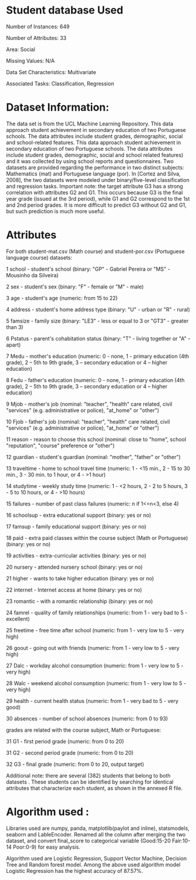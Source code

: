 # Student database Used 
Number of Instances: 649

Number of Attributes: 33

Area: Social

Missing Values: N/A

Data Set Characteristics: Multivariate

Associated Tasks: Classification, Regression
# Dataset Information:
The data set is from the UCL Machine Learning Repository.
This data approach student achievement in secondary education of two Portuguese schools. The data attributes include student grades, demographic, social and school-related features.
This data approach student achievement in secondary education of two Portuguese schools. The data attributes include student grades, demographic, social and school related features) and it was collected by using school reports and questionnaires. Two datasets are provided regarding the performance in two distinct subjects: Mathematics (mat) and Portuguese language (por). In [Cortez and Silva, 2008], the two datasets were modeled under binary/five-level classification and regression tasks. Important note: the target attribute G3 has a strong correlation with attributes G2 and G1. This occurs because G3 is the final year grade (issued at the 3rd period), while G1 and G2 correspond to the 1st and 2nd period grades. It is more difficult to predict G3 without G2 and G1, but such prediction is much more useful.

# Attributes 
For both student-mat.csv (Math course) and student-por.csv (Portuguese language course) datasets:

1 school - student's school (binary: "GP" - Gabriel Pereira or "MS" - Mousinho da Silveira)

2 sex - student's sex (binary: "F" - female or "M" - male)

3 age - student's age (numeric: from 15 to 22)

4 address - student's home address type (binary: "U" - urban or "R" - rural)

5 famsize - family size (binary: "LE3" - less or equal to 3 or "GT3" - greater than 3)

6 Pstatus - parent's cohabitation status (binary: "T" - living together or "A" - apart)

7 Medu - mother's education (numeric: 0 - none,  1 - primary education (4th grade), 2 – 5th to 9th grade, 3 – secondary education or 4 – higher education)

8 Fedu - father's education (numeric: 0 - none,  1 - primary education (4th grade), 2 – 5th to 9th grade, 3 – secondary education or 4 – higher education)

9 Mjob - mother's job (nominal: "teacher", "health" care related, civil "services" (e.g. administrative or police), "at_home" or "other")

10 Fjob - father's job (nominal: "teacher", "health" care related, civil "services" (e.g. administrative or police), "at_home" or "other")

11 reason - reason to choose this school (nominal: close to "home", school "reputation", "course" preference or "other")

12 guardian - student's guardian (nominal: "mother", "father" or "other")

13 traveltime - home to school travel time (numeric: 1 - <15 min., 2 - 15 to 30 min., 3 - 30 min. to 1 hour, or 4 - >1 hour)

14 studytime - weekly study time (numeric: 1 - <2 hours, 2 - 2 to 5 hours, 3 - 5 to 10 hours, or 4 - >10 hours)

15 failures - number of past class failures (numeric: n if 1<=n<3, else 4)

16 schoolsup - extra educational support (binary: yes or no)

17 famsup - family educational support (binary: yes or no)

18 paid - extra paid classes within the course subject (Math or Portuguese) (binary: yes or no)

19 activities - extra-curricular activities (binary: yes or no)

20 nursery - attended nursery school (binary: yes or no)

21 higher - wants to take higher education (binary: yes or no)

22 internet - Internet access at home (binary: yes or no)

23 romantic - with a romantic relationship (binary: yes or no)

24 famrel - quality of family relationships (numeric: from 1 - very bad to 5 - excellent)

25 freetime - free time after school (numeric: from 1 - very low to 5 - very high)

26 goout - going out with friends (numeric: from 1 - very low to 5 - very high)

27 Dalc - workday alcohol consumption (numeric: from 1 - very low to 5 - very high)

28 Walc - weekend alcohol consumption (numeric: from 1 - very low to 5 - very high)

29 health - current health status (numeric: from 1 - very bad to 5 - very good)

30 absences - number of school absences (numeric: from 0 to 93)

grades are related with the course subject, Math or Portuguese:

31 G1 - first period grade (numeric: from 0 to 20)

31 G2 - second period grade (numeric: from 0 to 20)

32 G3 - final grade (numeric: from 0 to 20, output target)

Additional note: there are several (382) students that belong to both datasets . 
These students can be identified by searching for identical attributes
that characterize each student, as shown in the annexed R file.
# Algorithm used :
Libraries used are numpy, panda, matplotlib(paylot and inline), statsmodels, seaborn and LableEncoder. 
Renamed all the column after merging the two dataset, and convert final_score to categorical variable (Good:15-20 Fair:10-14 Poor:0-9) for easy analysis.

Algorithm used are Logistic Regression, Support Vector Machine, Decision Tree and Random forest model. Among the above used algorithm model Logistic Regression has the highest accuracy of 87.57%.

